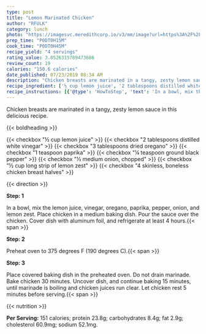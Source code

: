 ```yaml
---
type: post
title: "Lemon Marinated Chicken"
author: "RFULK"
category: lunch
photo: "https://imagesvc.meredithcorp.io/v3/mm/image?url=https%3A%2F%2Fimages.media-allrecipes.com%2Fuserphotos%2F972544.jpg"
prep_time: "P0DT0H15M"
cook_time: "P0DT0H45M"
recipe_yield: "4 servings"
rating_value: 3.0526315789473686
review_count: 19
calories: "150.6 calories"
date_published: 07/23/2019 08:34 AM
description: "Chicken breasts are marinated in a tangy, zesty lemon sauce in this delicious recipe."
recipe_ingredient: ['½ cup lemon juice', '2 tablespoons distilled white vinegar', '3 tablespoons dried oregano', '1 teaspoon paprika', '¼ teaspoon ground black pepper', '½ medium onion, chopped', '½ cup long strip of lemon zest', '4 skinless, boneless chicken breast halves']
recipe_instructions: [{'@type': 'HowToStep', 'text': 'In a bowl, mix the lemon juice, vinegar, oregano, paprika, pepper, onion, and lemon zest. Place chicken in a medium baking dish. Pour the sauce over the chicken. Cover dish with aluminum foil, and refrigerate at least 4 hours.\n'}, {'@type': 'HowToStep', 'text': 'Preheat oven to 375  degrees F (190 degrees C).\n'}, {'@type': 'HowToStep', 'text': 'Place covered baking dish in the preheated oven. Do not drain marinade. Bake chicken 30 minutes. Uncover dish, and continue baking 15 minutes, until marinade is boiling and chicken juices run clear. Let chicken rest 5 minutes before serving.\n'}]
---
```


Chicken breasts are marinated in a tangy, zesty lemon sauce in this delicious recipe. 

{{< boldheading >}}

{{< checkbox "½ cup lemon juice" >}}
{{< checkbox "2 tablespoons distilled white vinegar" >}}
{{< checkbox "3 tablespoons dried oregano" >}}
{{< checkbox "1 teaspoon paprika" >}}
{{< checkbox "¼ teaspoon ground black pepper" >}}
{{< checkbox "½ medium onion, chopped" >}}
{{< checkbox "½ cup long strip of lemon zest" >}}
{{< checkbox "4  skinless, boneless chicken breast halves" >}}


{{< direction >}}

**Step: 1**

In a bowl, mix the lemon juice, vinegar, oregano, paprika, pepper, onion, and lemon zest. Place chicken in a medium baking dish. Pour the sauce over the chicken. Cover dish with aluminum foil, and refrigerate at least 4 hours.{{< span >}}

**Step: 2**

Preheat oven to 375  degrees F (190 degrees C).{{< span >}}

**Step: 3**

Place covered baking dish in the preheated oven. Do not drain marinade. Bake chicken 30 minutes. Uncover dish, and continue baking 15 minutes, until marinade is boiling and chicken juices run clear. Let chicken rest 5 minutes before serving.{{< span >}}

{{< nutrition >}}

**Per Serving:** 151 calories; protein 23.8g; carbohydrates 8.4g; fat 2.9g; cholesterol 60.9mg; sodium 52.1mg.